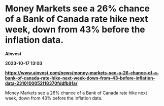 # Money Markets see a 26% chance of a Bank of Canada rate hike next week, down from 43% before the inflation data.
**AInvest**

**2023-10-17 13:03**

**https://www.ainvest.com/news/money-markets-see-a-26-chance-of-a-bank-of-canada-rate-hike-next-week-down-from-43-before-inflation-data-2310100052f18370fddfb91a/**

Money Markets see a 26% chance of a Bank of Canada rate hike next week, down from 43% before the inflation data.